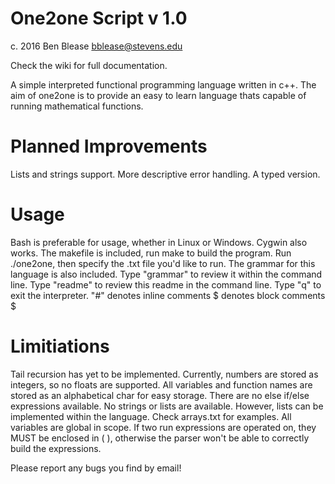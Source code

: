 # One2one Script v 1.0
c. 2016 Ben Blease
bblease@stevens.edu

Check the wiki for full documentation.

A simple interpreted functional programming language written in c++.
The aim of one2one is to provide an easy to learn language thats capable of
running mathematical functions.

# Planned Improvements

Lists and strings support.
More descriptive error handling.
A typed version.

# Usage

Bash is preferable for usage, whether in Linux or Windows. Cygwin also works.
The makefile is included, run make to build the program.
Run ./one2one, then specify the .txt file you'd like to run.
The grammar for this language is also included.
Type "grammar" to review it within the command line.
Type "readme" to review this readme in the command line.
Type "q" to exit the interpreter.
"#" denotes inline comments
$ denotes block comments $

# Limitiations

Tail recursion has yet to be implemented.
Currently, numbers are stored as integers, so no floats are supported.
All variables and function names are stored as an alphabetical char for easy
storage.
There are no else if/else expressions available.
No strings or lists are available. However, lists can be implemented within the
language. Check arrays.txt for examples.
All variables are global in scope.
If two run expressions are operated on, they MUST be enclosed in ( ), otherwise the parser won't be able to correctly build the expressions.

Please report any bugs you find by email!
